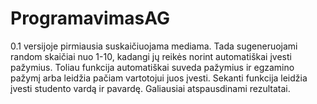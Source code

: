 # ProgramavimasAG
0.1 versijoje pirmiausia suskaičiuojama mediama. Tada sugeneruojami random skaičiai nuo 1-10, kadangi jų reikės norint automatiškai įvesti pažymius. Toliau funkcija automatiškai suveda pažymius ir egzamino pažymį arba leidžia pačiam vartotojui juos įvesti. Sekanti funkcija leidžia įvesti studento vardą ir pavardę. Galiausiai atspausdinami rezultatai. 
